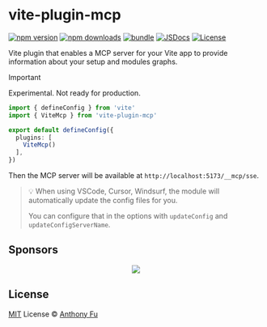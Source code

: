 # vite-plugin-mcp

[![npm version][npm-version-src]][npm-version-href]
[![npm downloads][npm-downloads-src]][npm-downloads-href]
[![bundle][bundle-src]][bundle-href]
[![JSDocs][jsdocs-src]][jsdocs-href]
[![License][license-src]][license-href]

Vite plugin that enables a MCP server for your Vite app to provide information about your setup and modules graphs.

> [!IMPORTANT]
> Experimental. Not ready for production.

```ts
import { defineConfig } from 'vite'
import { ViteMcp } from 'vite-plugin-mcp'

export default defineConfig({
  plugins: [
    ViteMcp()
  ],
})
```

Then the MCP server will be available at `http://localhost:5173/__mcp/sse`.

> 💡 When using VSCode, Cursor, Windsurf, the module will automatically update the config files for you.
>
> You can configure that in the options with `updateConfig` and `updateConfigServerName`.

## Sponsors

<p align="center">
  <a href="https://cdn.jsdelivr.net/gh/antfu/static/sponsors.svg">
    <img src='https://cdn.jsdelivr.net/gh/antfu/static/sponsors.svg'/>
  </a>
</p>

## License

[MIT](./LICENSE) License © [Anthony Fu](https://github.com/antfu)

<!-- Badges -->

[npm-version-src]: https://img.shields.io/npm/v/vite-plugin-mcp?style=flat&colorA=080f12&colorB=1fa669
[npm-version-href]: https://npmjs.com/package/vite-plugin-mcp
[npm-downloads-src]: https://img.shields.io/npm/dm/vite-plugin-mcp?style=flat&colorA=080f12&colorB=1fa669
[npm-downloads-href]: https://npmjs.com/package/vite-plugin-mcp
[bundle-src]: https://img.shields.io/bundlephobia/minzip/vite-plugin-mcp?style=flat&colorA=080f12&colorB=1fa669&label=minzip
[bundle-href]: https://bundlephobia.com/result?p=vite-plugin-mcp
[license-src]: https://img.shields.io/github/license/antfu/vite-plugin-mcp.svg?style=flat&colorA=080f12&colorB=1fa669
[license-href]: https://github.com/antfu/vite-plugin-mcp/blob/main/LICENSE
[jsdocs-src]: https://img.shields.io/badge/jsdocs-reference-080f12?style=flat&colorA=080f12&colorB=1fa669
[jsdocs-href]: https://www.jsdocs.io/package/vite-plugin-mcp
